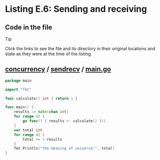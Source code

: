 # Listing E.6: Sending and receiving

## Code in the file

> [!TIP]
> Click the links to see the file and its directory in their original locations and state as they were at the time of the listing.

## [concurrency](https://github.com/inancgumus/gobyexample/blob/19a6ede76ed04c60073f65b657bc2a94c5ddafe5/concurrency) / [sendrecv](https://github.com/inancgumus/gobyexample/blob/19a6ede76ed04c60073f65b657bc2a94c5ddafe5/concurrency/sendrecv) / [main.go](https://github.com/inancgumus/gobyexample/blob/19a6ede76ed04c60073f65b657bc2a94c5ddafe5/concurrency/sendrecv/main.go)

```go
package main

import "fmt"

func calculate() int { return 1 }

func main() {
	results := make(chan int)
	for range 42 {
		go func() { results <- calculate() }()
	}
	var total int
	for range 42 {
		total += <-results
	}
	fmt.Println("the meaning of universe:", total)
}
```

